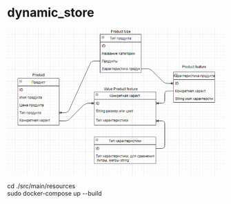 # dynamic_store
![img_1.png](img_1.png)

cd ./src/main/resources
<br />
sudo docker-compose up --build